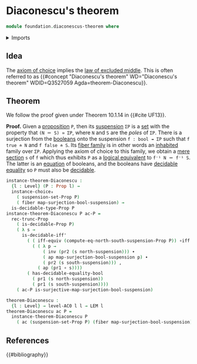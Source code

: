 # Diaconescu's theorem

```agda
module foundation.diaconescus-theorem where
```

<details><summary>Imports</summary>

```agda
open import foundation.action-on-identifications-functions
open import foundation.axiom-of-choice
open import foundation.booleans
open import foundation.decidable-propositions
open import foundation.decidable-types
open import foundation.dependent-pair-types
open import foundation.law-of-excluded-middle
open import foundation.logical-equivalences
open import foundation.propositional-truncations
open import foundation.propositions
open import foundation.universe-levels

open import foundation-core.fibers-of-maps
open import foundation-core.function-types
open import foundation-core.identity-types

open import synthetic-homotopy-theory.suspensions-of-propositions
open import synthetic-homotopy-theory.suspensions-of-types
```

</details>

## Idea

The [axiom of choice](foundation.axiom-of-choice.md) implies the
[law of excluded middle](foundation.law-of-excluded-middle.md). This is often
referred to as
{{#concept "Diaconescu's theorem" WD="Diaconescu's theorem" WDID=Q3527059 Agda=theorem-Diaconescu}}.

## Theorem

We follow the proof given under Theorem 10.1.14 in {{#cite UF13}}.

**Proof.** Given a [proposition](foundation-core.propositions.md) `P`, then its
[suspension](synthetic-homotopy-theory.suspensions-of-propositions.md) `ΣP` is a
[set](foundation-core.sets.md) with the property that `(N ＝ S) ≃ ΣP`, where `N`
and `S` are the _poles_ of `ΣP`. There is a surjection from the
[booleans](foundation-core.booleans.md) onto the suspension `f : bool ↠ ΣP` such
that `f true ≐ N` and `f false ≐ S`. Its
[fiber family](foundation-core.fibers-of-maps.md) is in other words an
[inhabited](foundation.inhabited-types.md) family over `ΣP`. Applying the axiom
of choice to this family, we obtain a
[mere](foundation.propositional-truncations.md)
[section](foundation-core.sections.md) `s` of `f` which thus exhibits `P` as a
[logical equivalent](foundation.logical-equivalences.md) to `f⁻¹ N ＝ f⁻¹ S`.
The latter is an [equation](foundation-core.identity-types.md) of booleans, and
the booleans have [decidable equality](foundation.decidable-equality.md) so `P`
must also be [decidable](foundation.decidable-propositions.md).

```agda
instance-theorem-Diaconescu :
  {l : Level} (P : Prop l) →
  instance-choice₀
    ( suspension-set-Prop P)
    ( fiber map-surjection-bool-suspension) →
  is-decidable-type-Prop P
instance-theorem-Diaconescu P ac-P =
  rec-trunc-Prop
    ( is-decidable-Prop P)
    ( λ s →
      is-decidable-iff'
        ( ( iff-equiv (compute-eq-north-south-suspension-Prop P)) ∘iff
          ( ( λ p →
              ( inv (pr2 (s north-suspension))) ∙
              ( ap map-surjection-bool-suspension p) ∙
              ( pr2 (s south-suspension))) ,
            ( ap (pr1 ∘ s))))
        ( has-decidable-equality-bool
          ( pr1 (s north-suspension))
          ( pr1 (s south-suspension))))
    ( ac-P is-surjective-map-surjection-bool-suspension)

theorem-Diaconescu :
  {l : Level} → level-AC0 l l → LEM l
theorem-Diaconescu ac P =
  instance-theorem-Diaconescu P
    ( ac (suspension-set-Prop P) (fiber map-surjection-bool-suspension))
```

## References

{{#bibliography}}
